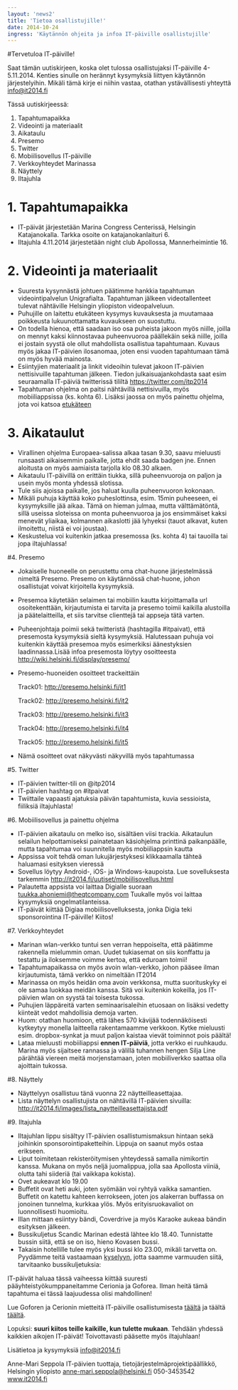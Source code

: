 ```yaml
---
layout: 'news2'
title: 'Tietoa osallistujille!'
date: 2014-10-24
ingress: 'Käytännön ohjeita ja infoa IT-päiville osallistujille'
---
```

#Tervetuloa IT-päiville!

Saat tämän uutiskirjeen, koska olet tulossa osallistujaksi IT-päiville 4-5.11.2014. Kenties  sinulle on herännyt kysymyksiä liittyen käytännön järjestelyihin. Mikäli tämä kirje ei niihin vastaa, otathan ystävällisesti yhteyttä info@it2014.fi


Tässä uutiskirjeessä:
1. Tapahtumapaikka
2. Videointi ja materiaalit
3. Aikataulu
4. Presemo
5. Twitter
6. Mobiilisovellus IT-päiville
7. Verkkoyhteydet Marinassa
8. Näyttely
9. Iltajuhla

# 1. Tapahtumapaikka

- IT-päivät järjestetään Marina Congress Centerissä, Helsingin Katajanokalla. Tarkka osoite on katajanokanlaituri 6.
- Iltajuhla 4.11.2014 järjestetään night club Apollossa, Mannerheimintie 16.

# 2. Videointi ja materiaalit

 - Suuresta kysynnästä johtuen päätimme hankkia tapahtuman videointipalvelun Unigrafialta. Tapahtuman jälkeen videotallenteet tulevat nähtäville Helsingin yliopiston videopalveluun.
- Puhujille on laitettu etukäteen kysymys kuvauksesta ja muutamaaa poikkeusta lukuunottamatta kuvaukseen on suostuttu.
- On todella hienoa, että saadaan iso osa puheista jakoon myös niille, joilla on mennyt kaksi kiinnostavaa puheenvuoroa päällekäin sekä niille, joilla ei jostain syystä ole ollut mahdollista osallistua tapahtumaan. Kuvaus myös jakaa IT-päivien ilosanomaa, joten ensi vuoden tapahtumaan tämä on myös hyvää mainosta.
- Esiintyjien materiaalit ja linkit videoihin tulevat jakoon IT-päivien nettisivuille tapahtuman jälkeen. Tiedon julkaisuajankohdasta saat esim seuraamalla IT-päiviä twitterissä tililtä https://twitter.com/itp2014
- Tapahtuman ohjelma on paitsi nähtävillä nettisivuilla, myös mobiiliappsissa (ks. kohta 6). Lisäksi jaossa on myös painettu ohjelma, jota voi katsoa  <a href="../images/kasiohjelma.pdf">etukäteen</a>


# 3. Aikataulut

- Virallinen ohjelma Europaea-salissa alkaa tasan 9.30, saavu mieluusti runsaasti aikaisemmin paikalle, jotta ehdit saada badgen jne. Ennen aloitusta on myös aamiaista tarjolla klo 08.30 alkaen.
- Aikataulu IT-päivillä on erittäin tiukka, sillä puheenvuoroja on paljon ja usein myös monta yhdessä slotissa.
- Tule siis ajoissa paikalle, jos haluat kuulla puheenvuoron kokonaan.
- Mikäli puhuja käyttää koko puheslottinsa, esim. 15min puheeseen, ei kysymyksille jää aikaa. Tämä on hieman julmaa, mutta välttämätöntä, sillä useissa sloteissa on monta puheenvuoroa ja jos ensimmäiset kaksi menevät yliaikaa, kolmannen aikaslotti jää lyhyeksi (tauot alkavat, kuten ilmoitettu, niistä ei voi joustaa).
- Keskustelua voi kuitenkin jatkaa presemossa (ks. kohta 4) tai tauoilla tai jopa iltajuhlassa!


#4. Presemo

- Jokaiselle huoneelle on perustettu oma chat-huone järjestelmässä nimeltä Presemo. Presemo on käytännössä chat-huone, johon osallistujat voivat kirjoitella kysymyksiä.
- Presemoa käytetään selaimen tai mobiilin kautta kirjoittamalla url osoitekenttään, kirjautumista ei tarvita ja presemo toimii kaikilla alustoilla ja päätelaitteilla, et siis tarvitse clienttejä tai appseja tätä varten.
- Puheenjohtaja poimii sekä twitteristä (hashtagilla #itpaivat), että presemosta kysymyksiä sieltä kysymyksiä. Halutessaan puhuja voi kuitenkin käyttää presemoa myös esimerkiksi äänestyksien laadinnassa.Lisää infoa presemosta löytyy osoitteesta http://wiki.helsinki.fi/display/presemo/
- Presemo-huoneiden osoitteet trackeittäin

	Track01: <a href="http://presemo.helsinki.fi/it1">http://presemo.helsinki.fi/it1</a>
 
	Track02: <a href="http://presemo.helsinki.fi/it2">http://presemo.helsinki.fi/it2</a>

	Track03: <a href="http://presemo.helsinki.fi/it3">http://presemo.helsinki.fi/it3</a>
 
	Track04: <a href="http://presemo.helsinki.fi/it4">http://presemo.helsinki.fi/it4</a>

	Track05: <a href="http://presemo.helsinki.fi/it5">http://presemo.helsinki.fi/it5</a>

- Nämä osoitteet ovat näkyvästi näkyvillä myös tapahtumassa


#5. Twitter

- IT-päivien twitter-tili on @itp2014
- IT-päivien hashtag on #itpaivat
- Twiittaile vapaasti ajatuksia päivän tapahtumista, kuvia sessioista, fiiliksiä iltajuhlasta!

#6. Mobiilisovellus ja painettu ohjelma

- IT-päivien aikataulu on melko iso, sisältäen viisi trackia. Aikataulun selailun helpottamiseksi painatetaan käsiohjelma printtinä paikanpäälle, mutta tapahtumaa voi suunnitella myös mobiiliappsin kautta
- Appsissa voit tehdä oman lukujärjestyksesi klikkaamalla tähteä haluamasi esityksen vieressä
- Sovellus löytyy Android-,  iOS- ja Windows-kaupoista. Lue sovelluksesta tarkemmin http://it2014.fi/uutiset/mobiilisovellus.html
- Palautetta appsista voi laittaa Digialle suoraan tuukka.ahoniemi@theqtcompany.com Tuukalle myös voi laittaa kysymyksiä ongelmatilanteissa.
- IT-päivät kiittää Digiaa mobiilisovelluksesta, jonka Digia teki sponsorointina IT-päiville! Kiitos!


#7. Verkkoyhteydet

- Marinan wlan-verkko tuntui sen verran heppoiselta, että päätimme rakennella mielummin oman. Uudet tukiasemat on siis konffattu ja testattu ja iloksemme voimme kertoa, että eduroam toimii!
- Tapahtumapaikassa on myös avoin wlan-verkko, johon pääsee ilman kirjautumista, tämä verkko on nimeltään IT2014
- Marinassa on myös heidän oma avoin verkkonsa, mutta suorituskyky ei ole samaa luokkaa meidän kanssa. Sitä voi kuitenkin kokeilla, jos IT-päivien wlan on syystä tai toisesta tukossa.
- Puhujien läppäreitä varten seminaarisaleihin etuosaan on lisäksi vedetty kiinteät vedot mahdollisia demoja varten.
- Huom: otathan huomioon, että lähes 570 kävijää todennäköisesti kytkeytyy monella laitteella rakentamaamme verkkoon. Kytke mieluusti esim. dropbox-synkat ja muut paljon kaistaa vievät toiminnot pois päältä!
- Lataa mieluusti mobiiliappsi **ennen IT-päiviä**, jotta verkko ei ruuhkaudu. Marina myös sijaitsee rannassa ja välillä tuhannen hengen Silja Line pärähtää viereen meitä morjenstamaan, joten mobiiliverkko saattaa olla ajoittain tukossa.


#8. Näyttely

- Näyttelyyn osallistuu tänä vuonna 22 näytteilleasettajaa.
- Lista näyttelyn osallistujista on nähtävillä IT-päivien sivuilla: http://it2014.fi/images/lista_naytteilleasettajista.pdf

#9. Iltajuhla

- Iltajuhlan lippu sisältyy IT-päivien osallistumismaksun hintaan sekä joihinkin sponsorointipaketteihin. Lippuja on saanut myös ostaa erikseen.
- Liput toimitetaan rekisteröitymisen yhteydessä samalla nimikortin kanssa. Mukana on myös neljä juomalippua, jolla saa Apollosta viiniä, olutta tahi siideriä (tai vaikkapa kokista).
- Ovet aukeavat klo 19.00
- Buffetit ovat heti auki, joten syömään voi ryhtyä vaikka samantien. Buffetit on katettu kahteen kerrokseen, joten jos alakerran buffassa on jonoinen tunnelma, kurkkaa ylös. Myös erityisruokavaliot on luonnollisesti huomioitu.
- Illan mittaan esiintyy bändi, Coverdrive ja myös Karaoke aukeaa bändin esityksen jälkeen.
- Bussikuljetus Scandic Marinan edestä lähtee klo 18.40. Tunnistatte bussin siitä, että se on iso, hieno Kovasen bussi.
- Takaisin hotellille tulee myös yksi bussi klo 23.00, mikäli tarvetta on.  Pyydämme teitä vastaamaan
<a href="https://elomake.helsinki.fi/lomakkeet/54312/lomake.html">kyselyyn</a>, jotta saamme varmuuden siitä, tarvitaanko bussikuljetuksia: 

IT-päivät haluaa tässä vaiheessa kiittää suuresti pääyhteistyökumppaneitamme Cerionia ja Goforea. Ilman heitä tämä tapahtuma ei tässä laajuudessa olisi  mahdollinen!

Lue Goforen ja Cerionin mietteitä IT-päiville osallistumisesta  <a href="http://gofore.com/ajankohtaista/gofore-paivien-paayhteistyokumppani/">täältä</a>  ja täältä <a href="http://cerion.fi/cerion/tapahtumakalenteri/it-paivat_2014.865.news ">täältä</a>.



Lopuksi: **suuri kiitos teille kaikille, kun tulette mukaan**. Tehdään yhdessä kaikkien aikojen IT-päivät! Toivottavasti pääsette myös iltajuhlaan!

Lisätietoa ja kysymyksiä info@it2014.fi

Anne-Mari Seppola
IT-päivien tuottaja, tietojärjestelmäprojektipäällikkö, Helsingin yliopisto
anne-mari.seppola@helsinki.fi
050-3453542
www.it2014.fi
